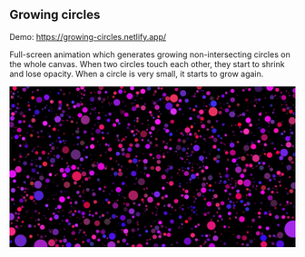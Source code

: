 ## Growing circles

Demo: https://growing-circles.netlify.app/

Full-screen animation which generates growing non-intersecting circles on the whole canvas. When two circles touch each other, they start to shrink and lose opacity. When a circle is very small, it starts to grow again.

![screenshot](screenshot.png)
